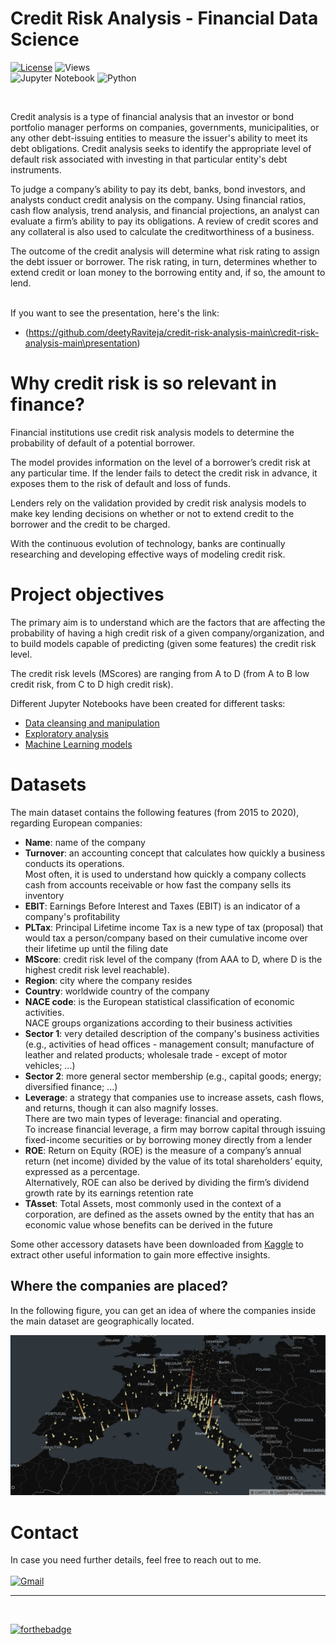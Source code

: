 # Credit Risk Analysis - Financial Data Science

[![License](https://img.shields.io/badge/License-BSD_3-purple?style=for-the-badge&logo=FreeBSD)](LICENSE.md)
![Views](https://komarev.com/ghpvc/?username=deetyRaviteja&label=Views&style=for-the-badge&color=brightgreen)<br>
![Jupyter Notebook](https://img.shields.io/badge/jupyter-%23FA0F00.svg?style=for-the-badge&logo=jupyter&logoColor=white)
![Python](https://img.shields.io/badge/python-3670A0?style=for-the-badge&logo=python&logoColor=ffdd54)

<br>

Credit analysis is a type of financial analysis that an investor or bond portfolio manager performs on companies, governments, municipalities, or any other debt-issuing entities to measure the issuer's ability to meet its debt obligations. Credit analysis seeks to identify the appropriate level of default risk associated with investing in that particular entity's debt instruments. 

To judge a company’s ability to pay its debt, banks, bond investors, and analysts conduct credit analysis on the company. Using financial ratios, cash flow analysis, trend analysis, and financial projections, an analyst can evaluate a firm’s ability to pay its obligations. A review of credit scores and any collateral is also used to calculate the creditworthiness of a business. 

The outcome of the credit analysis will determine what risk rating to assign the debt issuer or borrower. The risk rating, in turn, determines whether to extend credit or loan money to the borrowing entity and, if so, the amount to lend. <br><br>

If you want to see the presentation, here's the link:
- (https://github.com/deetyRaviteja/credit-risk-analysis-main\credit-risk-analysis-main\presentation) 

# Why credit risk is so relevant in finance?
Financial institutions use credit risk analysis models to determine the probability of default of a potential borrower. 

The model provides information on the level of a borrower’s credit risk at any particular time. If the lender fails to detect the credit risk in advance, it exposes them to the risk of default and loss of funds. 

Lenders rely on the validation provided by credit risk analysis models to make key lending decisions on whether or not to extend credit to the borrower and the credit to be charged.

With the continuous evolution of technology, banks are continually researching and developing effective ways of modeling credit risk. 

# Project objectives

The primary aim is to understand which are the factors that are affecting the probability of having a high credit risk of a given company/organization, and to build models capable of predicting (given some features) the credit risk level.

The credit risk levels (MScores) are ranging from A to D (from A to B low credit risk, from C to D high credit risk).

Different Jupyter Notebooks have been created for different tasks:
- [Data cleansing and manipulation](https://github.com/deetyRaviteja/credit-risk-analysis/blob/main/notebooks/0-data-cleansing.ipynb)
- [Exploratory analysis](https://github.com/deetyRaviteja/credit-risk-analysis/blob/main/notebooks/1-exploratory-analysis.ipynb)
- [Machine Learning models](https://github.com/deetyRaviteja/credit-risk-analysis/blob/main/notebooks/2-ml-models.ipynb)

# Datasets
The main dataset contains the following features (from 2015 to 2020), regarding European companies:
- **Name**: name of the company
- **Turnover**: an accounting concept that calculates how quickly a business conducts its operations. <br> Most often, it is used to understand how quickly a company collects cash from accounts receivable or how fast the company sells its inventory
- **EBIT**: Earnings Before Interest and Taxes (EBIT) is an indicator of a company's profitability
- **PLTax**: Principal Lifetime income Tax is a new type of tax (proposal) that would tax a person/company based on their cumulative income over their lifetime up until the filing date
- **MScore**: credit risk level of the company (from AAA to D, where D is the highest credit risk level reachable).
- **Region**: city where the company resides
- **Country**: worldwide country of the company
- **NACE code**: is the European statistical classification of economic activities. <br> NACE groups organizations according to their business activities
- **Sector 1**: very detailed description of the company's business activities (e.g., activities of head offices - management consult; manufacture of leather and related products; wholesale trade - except of motor vehicles; ...)
- **Sector 2**: more general sector membership (e.g., capital goods; energy; diversified finance; ...)
- **Leverage**: a strategy that companies use to increase assets, cash flows, and returns, though it can also magnify losses.<br> There are two main types of leverage: financial and operating. <br> To increase financial leverage, a firm may borrow capital through issuing fixed-income securities or by borrowing money directly from a lender
- **ROE**: Return on Equity (ROE) is the measure of a company’s annual return (net income) divided by the value of its total shareholders’ equity, expressed as a percentage. <br> Alternatively, ROE can also be derived by dividing the firm’s dividend growth rate by its earnings retention rate
- **TAsset**: Total Assets, most commonly used in the context of a corporation, are defined as the assets owned by the entity that has an economic value whose benefits can be derived in the future

Some other accessory datasets have been downloaded from [Kaggle](https://www.kaggle.com/) to extract other useful information to gain more effective insights.

## Where the companies are placed?
In the following figure, you can get an idea of where the companies inside the main dataset are geographically located.

<img src="./presentation/img/companies-locs.png"><br>

# Contact
In case you need further details, feel free to reach out to me. <br><br>
<a href="mailto:deetyraviteja@gmail.com">![Gmail](https://img.shields.io/badge/Gmail-D14836?style=for-the-badge&logo=gmail&logoColor=white)</a>

***

<br>

[![forthebadge](https://forthebadge.com/images/badges/built-with-love.svg)](https://forthebadge.com)